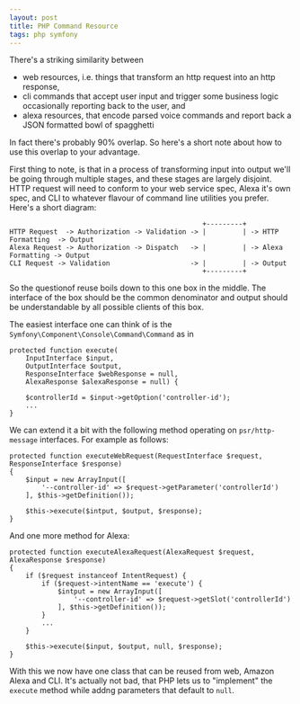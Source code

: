 ```yaml
---
layout: post
title: PHP Command Resource
tags: php symfony
---
```


There's a striking similarity between

- web resources, i.e. things that transform an http request into an http response,
- cli commands that accept user input and trigger some business logic occasionally reporting back to the user, and
- alexa resources, that encode parsed voice commands and report back a JSON formatted bowl of spagghetti

In fact there's probably 90% overlap. So here's a short note about how to use this overlap to your advantage.

First thing to note, is that in a process of transforming input into output we'll be going through multiple stages, and these stages are largely disjoint. HTTP request will need to conform to your web service spec, Alexa it's own spec, and CLI to whatever flavour of command line utilities you prefer. Here's a short diagram:

                                                    +---------+
    HTTP Request  -> Authorization -> Validation -> |         | -> HTTP Formatting  -> Output
    Alexa Request -> Authorization -> Dispatch   -> |         | -> Alexa Formatting -> Output
    CLI Request -> Validation                    -> |         | -> Output
                                                    +---------+

So the questionof reuse boils down to this one box in the middle. The interface of the box should be the common denominator and output should be understandable by all possible clients of this box.

The easiest interface one can think of is the `Symfony\Component\Console\Command\Command` as in

```
protected function execute(
    InputInterface $input,
    OutputInterface $output,
    ResponseInterface $webResponse = null,
    AlexaResponse $alexaResponse = null) {

    $controllerId = $input->getOption('controller-id');
    ...
}
```

We can extend it a bit with the following method operating on `psr/http-message` interfaces. For example as follows:

```
protected function executeWebRequest(RequestInterface $request, ResponseInterface $response)
{
    $input = new ArrayInput([
        '--controller-id' => $request->getParameter('controllerId')
    ], $this->getDefinition());

    $this->execute($intput, $output, $response);
}
```

And one more method for Alexa:

```
protected function executeAlexaRequest(AlexaRequest $request, AlexaResponse $response)
{
    if ($request instanceof IntentRequest) {
        if ($request->intentName == 'execute') {
            $intput = new ArrayInput([
                '--controller-id' => $request->getSlot('controllerId')
            ], $this->getDefinition());
        }
        ...
    }

    $this->execute($input, $output, null, $response);
}
```

With this we now have one class that can be reused from web, Amazon Alexa and CLI. It's actually not bad, that PHP lets us to "implement" the `execute` method while addng parameters that default to `null`.
